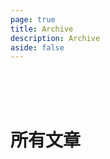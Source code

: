 ```yaml
---
page: true
title: Archive
description: Archive
aside: false
---
```


<br/>
<br/>
<br/>

# 所有文章

<Archives/>
